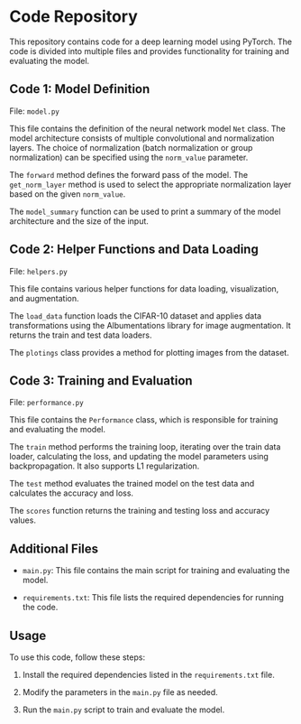 # Code Repository

This repository contains code for a deep learning model using PyTorch. The code is divided into multiple files and provides functionality for training and evaluating the model.

## Code 1: Model Definition

File: `model.py`

This file contains the definition of the neural network model `Net` class. The model architecture consists of multiple convolutional and normalization layers. The choice of normalization (batch normalization or group normalization) can be specified using the `norm_value` parameter.

The `forward` method defines the forward pass of the model. The `get_norm_layer` method is used to select the appropriate normalization layer based on the given `norm_value`.

The `model_summary` function can be used to print a summary of the model architecture and the size of the input.

## Code 2: Helper Functions and Data Loading

File: `helpers.py`

This file contains various helper functions for data loading, visualization, and augmentation.

The `load_data` function loads the CIFAR-10 dataset and applies data transformations using the Albumentations library for image augmentation. It returns the train and test data loaders.

The `plotings` class provides a method for plotting images from the dataset.

## Code 3: Training and Evaluation

File: `performance.py`

This file contains the `Performance` class, which is responsible for training and evaluating the model.

The `train` method performs the training loop, iterating over the train data loader, calculating the loss, and updating the model parameters using backpropagation. It also supports L1 regularization.

The `test` method evaluates the trained model on the test data and calculates the accuracy and loss.

The `scores` function returns the training and testing loss and accuracy values.

## Additional Files

- `main.py`: This file contains the main script for training and evaluating the model.

- `requirements.txt`: This file lists the required dependencies for running the code.

## Usage

To use this code, follow these steps:

1. Install the required dependencies listed in the `requirements.txt` file.

2. Modify the parameters in the `main.py` file as needed.

3. Run the `main.py` script to train and evaluate the model.


